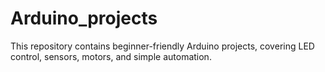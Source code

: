 # Arduino_projects
This repository contains beginner-friendly Arduino projects, covering LED control, sensors, motors, and simple automation. 
